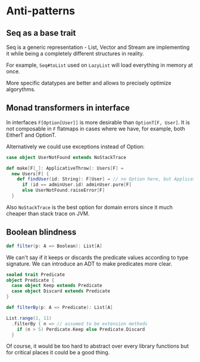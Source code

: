 # Anti-patterns

## Seq as a base trait

Seq is a generic representation - List, Vector and Stream are implementing it while being a completely different structures in reality.

For example, `Seq#toList` used on `LazyList` will load everything in memory at once.

More specific datatypes are better and allows to precisely optimize algorythms.

## Monad transformers in interface

In interfaces `F[Option[User]]` is more desirable than `OptionT[F, User]`. It is not composable in `F` flatmaps in cases where we have, for example, both EitherT and OptionT. 

Alternatively we could use exceptions instead of Option:

```scala
case object UserNotFound extends NoStackTrace

def make[F[_]: ApplicativeThrow]: Users[F] = 
  new Users[F] {
    def findUser(id: String): F[User] = // no Option here, but ApplicativeThrow in implicit parameters
      if (id == adminUser.id) adminUser.pure[F]
      else UserNotFound.raiseError[F]
  }
```

Also `NoStackTrace` is the best option for domain errors since it much cheaper than stack trace on JVM.

## Boolean blindness

```scala
def filter(p: A => Boolean): List[A]
```

We can't say if it keeps or discards the predicate values according to type signature. We can introduce an ADT to make predicates more clear.

```scala
sealed trait Predicate
object Predicate {
  case object Keep extends Predicate
  case object Discard extends Predicate
}

def filterBy(p: A => Predicate): List[A]

List.range(1, 11)
  .filterBy { n => // assumed to be extension methods
    if (n > 5) Perdicate.Keep else Predicate.Discard
  }
```

Of course, it would be too hard to abstract over every library functions but for critical places it could be a good thing.




